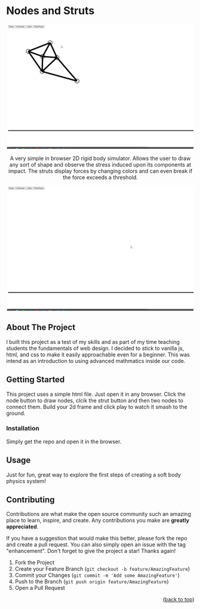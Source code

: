 <br />
<p><h1>Nodes and Struts</h1></p>
<div align="center">
<img src="gifs/rigid1.gif" width="500px" >

<br/>

<p align="center">
    A very simple in browser 2D rigid body simulator. Allows the user to draw any sort of shape and observe the stress induced upon its components at impact. The struts display forces by changing colors and can even break if the force exceeds a threshold. </p>
<img src="gifs/rigid2.gif" width="500px" >
</div>

<!-- ABOUT THE PROJECT -->
## About The Project

I built this project as a test of my skills and as part of my time teaching students the fundamentals of web design. I decided to stick to vanilla js, html, and css to make it easily approachable even for a beginner. This was intend as an introduction to using advanced mathmatics inside our code.
<!-- GETTING STARTED -->
## Getting Started

This project uses a simple html file. Just open it in any browser.
Click the node button to draw nodes, clcik the strut button and then two nodes to connect them. Build your 2d frame and click play to watch it smash to the ground.

### Installation
Simply get the repo and open it in the browser.

<!-- USAGE EXAMPLES -->
## Usage
Just for fun, great way to explore the first steps of creating a soft body physics system!

<!-- CONTRIBUTING -->
## Contributing

Contributions are what make the open source community such an amazing place to learn, inspire, and create. Any contributions you make are **greatly appreciated**.

If you have a suggestion that would make this better, please fork the repo and create a pull request. You can also simply open an issue with the tag "enhancement".
Don't forget to give the project a star! Thanks again!

1. Fork the Project
2. Create your Feature Branch (`git checkout -b feature/AmazingFeature`)
3. Commit your Changes (`git commit -m 'Add some AmazingFeature'`)
4. Push to the Branch (`git push origin feature/AmazingFeature`)
5. Open a Pull Request

<p align="right">(<a href="#readme-top">back to top</a>)</p>



<!-- MARKDOWN LINKS & IMAGES -->
<!-- https://www.markdownguide.org/basic-syntax/#reference-style-links -->
